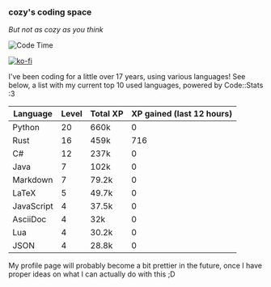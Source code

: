 ### cozy's coding space
*But not as cozy as you think*

![Code Time](https://img.shields.io/endpoint?style=flat&url=https://codetime-api.datreks.com/badge/2173?logoColor=white%26project=%26recentMS=0%26showProject=false)

[![ko-fi](https://ko-fi.com/img/githubbutton_sm.svg)](https://ko-fi.com/J3J75ITL4)

I've been coding for a little over 17 years, using various languages! See below, a list with my current top 10 used languages, powered by Code::Stats :3
    
| Language | Level | Total XP | XP gained (last 12 hours) |
| --- | --- | --- | --- |
| Python | 20 | 660k | 0 |
| Rust | 16 | 459k | 716 |
| C# | 12 | 237k | 0 |
| Java | 7 | 102k | 0 |
| Markdown | 7 | 79.2k | 0 |
| LaTeX | 5 | 49.7k | 0 |
| JavaScript | 4 | 37.5k | 0 |
| AsciiDoc | 4 | 32k | 0 |
| Lua | 4 | 30.2k | 0 |
| JSON | 4 | 28.8k | 0 |
    
My profile page will probably become a bit prettier in the future, once I have proper ideas on what I can actually do with this ;D